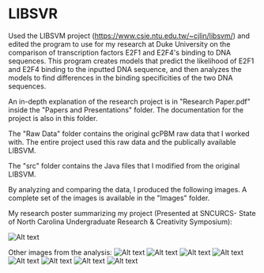# LIBSVR
Used the LIBSVM project (https://www.csie.ntu.edu.tw/~cjlin/libsvm/) and edited the program to use for my research at Duke University on the comparison of transcription factors E2F1 and E2F4's binding to DNA sequences. This program creates models that predict the likelihood of E2F1 and E2F4 binding to the inputted DNA sequence, and then analyzes the models to find differences in the binding specificities of the two DNA sequences.

An in-depth explanation of the research project is in "Research Paper.pdf" inside the "Papers and Presentations" folder. The documentation for the project is also in this folder.

The "Raw Data" folder contains the original gcPBM raw data that I worked with. The entire project used this raw data and the publically available LIBSVM.

The "src" folder contains the Java files that I modified from the original LIBSVM.

By analyzing and comparing the data, I produced the following images. A complete set of the images is available in the "Images" folder.

My research poster summarizing my project (Presented at SNCURCS- State of North Carolina Undergraduate Research & Creativity Symposium):

![Alt text](/Images/Research_Poster.jpg?raw=true)

Other images from the analysis:
![Alt text](/Images/graph_weights_GCGC_normalized.jpeg?raw=true)
![Alt text](/Images/2.png?raw=true)
![Alt text](/Images/3AB.png?raw=true)
![Alt text](/Images/3CD.png?raw=true)
![Alt text](/Images/4.png?raw=true)
![Alt text](/Images/5.png?raw=true)
![Alt text](/Images/6.png?raw=true)
![Alt text](/Images/7.png?raw=true)
